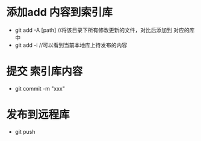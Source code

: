 #   添加add 内容到索引库
-   git add -A  [path] //将该目录下所有修改更新的文件，对比后添加到
对应的库中
-   git add -i  //可以看到当前本地库上待发布的内容

#   提交 索引库内容
-   git commit -m "xxx"

#   发布到远程库
-   git push


